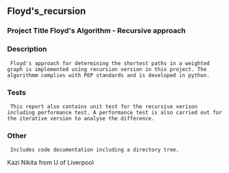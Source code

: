 ## Floyd's_recursion
 ### Project Title Floyd's Algorithm - Recursive approach
 ### Description 
     Floyd's approach for determining the shortest paths in a weighted graph is implemented using recursion version in this project. The algorithmm complies with PEP standards and is developed in python.
 ### Tests
     This report also contains unit test for the recursive verison including performance test. A performance test is also carried out for the iterative version to analyse the difference.
 ### Other
     Includes code documentation including a directory tree.

Kazi Nikita from U of Liverpool